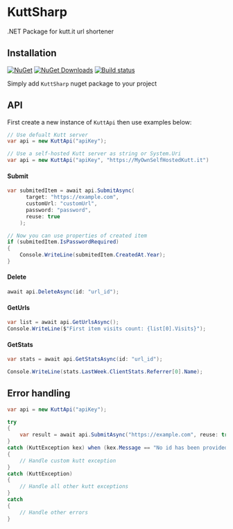 # KuttSharp
.NET Package for kutt.it url shortener

## Installation
[![NuGet](https://img.shields.io/nuget/v/kuttsharp.svg)](https://www.nuget.org/packages/KuttSharp)
[![NuGet Downloads](https://img.shields.io/nuget/dt/KuttSharp.svg)](https://www.nuget.org/packages/KuttSharp)
[![Build status](https://dev.azure.com/0xaryan/KuttSharp/_apis/build/status/KuttSharp-.NET%20Desktop-CI)](https://dev.azure.com/0xaryan/KuttSharp/_build/latest?definitionId=8)

Simply add `KuttSharp` nuget package to your project

## API
First create a new instance of `KuttApi` then use examples below:
```csharp
// Use defualt Kutt server
var api = new KuttApi("apiKey");

// Use a self-hosted Kutt server as string or System.Uri
var api = new KuttApi("apiKey", "https://MyOwnSelfHostedKutt.it")
```
#### Submit
```csharp
var submitedItem = await api.SubmitAsync(
      target: "https://example.com",
      customUrl: "customUrl",
      password: "password",
      reuse: true
    );

// Now you can use properties of created item
if (submitedItem.IsPasswordRequired)
{
    Console.WriteLine(submitedItem.CreatedAt.Year);
}
```

#### Delete
```csharp
await api.DeleteAsync(id: "url_id");
```

#### GetUrls
```csharp
var list = await api.GetUrlsAsync();
Console.WriteLine($"First item visits count: {list[0].Visits}");
```

#### GetStats
```csharp
var stats = await api.GetStatsAsync(id: "url_id");

Console.WriteLine(stats.LastWeek.ClientStats.Referrer[0].Name);
```

## Error handling
```csharp
var api = new KuttApi("apiKey");

try
{
    var result = await api.SubmitAsync("https://example.com", reuse: true);
}
catch (KuttException kex) when (kex.Message == "No id has been provided.")
{
    // Handle custom kutt exception
}
catch (KuttException)
{
    // Handle all other kutt exceptions
}
catch
{
    // Handle other errors
}
```
